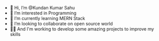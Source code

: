 - 👋 Hi, I’m @Kundan Kumar Sahu
- 👀 I’m interested in Programming
- 🌱 I’m currently learning MERN Stack
- 💞️ I’m looking to collaborate on open source world
- 🧑‍💻 And I'm working to develop some amazing projects to improve my skills
<!---
Kundan730/Kundan730 is a ✨ special ✨ repository because its `README.md` (this file) appears on your GitHub profile.
You can click the Preview link to take a look at your changes.
--->
